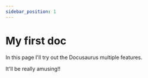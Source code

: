 ```yaml
---
sidebar_position: 1
---
```


# My first doc

In this page I'll try out the Docusaurus multiple features.

It'll be really amusing!!
